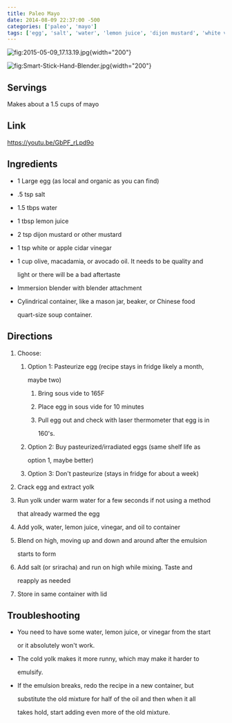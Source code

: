 ```yaml
---
title: Paleo Mayo
date: 2014-08-09 22:37:00 -500
categories: ['paleo', 'mayo']
tags: ['egg', 'salt', 'water', 'lemon juice', 'dijon mustard', 'white vinegar', 'apple cider vinegar', 'olive oil', 'macadamia oil', 'avocado oil', 'sriracha', 'pasteurize', 'blend']
---
```


![](2015-05-09_17.13.19.jpg "fig:2015-05-09_17.13.19.jpg"){width="200"}

![](Smart-Stick-Hand-Blender.jpg "fig:Smart-Stick-Hand-Blender.jpg"){width="200"}



## Servings



Makes about a 1.5 cups of mayo



## Link



<https://youtu.be/GbPF_rLpd9o>



## Ingredients



-   1 Large egg (as local and organic as you can find)

-   .5 tsp salt

-   1.5 tbps water

-   1 tbsp lemon juice

-   2 tsp dijon mustard or other mustard

-   1 tsp white or apple cidar vinegar

-   1 cup olive, macadamia, or avocado oil. It needs to be quality and

    light or there will be a bad aftertaste

-   Immersion blender with blender attachment

-   Cylindrical container, like a mason jar, beaker, or Chinese food

    quart-size soup container.



## Directions



1.  Choose:

    1.  Option 1: Pasteurize egg (recipe stays in fridge likely a month,

        maybe two)

        1.  Bring sous vide to 165F

        2.  Place egg in sous vide for 10 minutes

        3.  Pull egg out and check with laser thermometer that egg is in

            160\'s.

    2.  Option 2: Buy pasteurized/irradiated eggs (same shelf life as

        option 1, maybe better)

    3.  Option 3: Don\'t pasteurize (stays in fridge for about a week)

2.  Crack egg and extract yolk

3.  Run yolk under warm water for a few seconds if not using a method

    that already warmed the egg

4.  Add yolk, water, lemon juice, vinegar, and oil to container

5.  Blend on high, moving up and down and around after the emulsion

    starts to form

6.  Add salt (or sriracha) and run on high while mixing. Taste and

    reapply as needed

7.  Store in same container with lid



## Troubleshooting



-   You need to have some water, lemon juice, or vinegar from the start

    or it absolutely won\'t work.

-   The cold yolk makes it more runny, which may make it harder to

    emulsify.

-   If the emulsion breaks, redo the recipe in a new container, but

    substitute the old mixture for half of the oil and then when it all

    takes hold, start adding even more of the old mixture.

